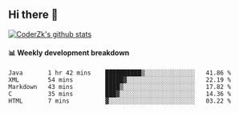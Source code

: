 ## Hi there 👋

[![CoderZk's github stats](https://github-readme-stats.vercel.app/api?username=zhoukuo123&show_icons=true&count_private=true)](https://github.com/anuraghazra/github-readme-stats)

#### :bar_chart: Weekly development breakdown

<!--START_SECTION:waka-->
```text
Java       1 hr 42 mins    ██████████▒░░░░░░░░░░░░░░   41.86 % 
XML        54 mins         █████▓░░░░░░░░░░░░░░░░░░░   22.19 % 
Markdown   43 mins         ████▒░░░░░░░░░░░░░░░░░░░░   17.82 % 
C          35 mins         ███▓░░░░░░░░░░░░░░░░░░░░░   14.36 % 
HTML       7 mins          ▓░░░░░░░░░░░░░░░░░░░░░░░░   03.22 % 
```
<!--END_SECTION:waka-->
